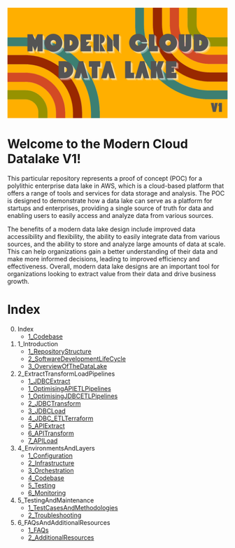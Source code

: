 
![logo](src/logo.png)

# Welcome to the Modern Cloud Datalake V1!

This particular repository represents a proof of concept (POC) for a polylithic enterprise data lake in AWS, which is a
cloud-based platform that offers a range of tools and services for data storage and analysis. The POC is designed to
demonstrate how a data lake can serve as a platform for startups and enterprises, providing a single source of truth for
data and enabling users to easily access and analyze data from various sources.

The benefits of a modern data lake design include improved data accessibility and flexibility, the ability to easily
integrate data from various sources, and the ability to store and analyze large amounts of data at scale. This can help
organizations gain a better understanding of their data and make more informed decisions, leading to improved efficiency
and effectiveness. Overall, modern data lake designs are an important tool for organizations looking to extract value
from their data and drive business growth.


# Index

0. Index
	- [1_Codebase](Index/1_Codebase.md)
1. 1_Introduction
	- [1_RepositoryStructure](1_Introduction/1_RepositoryStructure.md)
	- [2_SoftwareDevelopmentLifeCycle](1_Introduction/2_SoftwareDevelopmentLifeCycle.md)
	- [3_OverviewOfTheDataLake](1_Introduction/3_OverviewOfTheDataLake.md)
2. 2_ExtractTransformLoadPipelines
	- [1_JDBCExtract](2_ExtractTransformLoadPipelines/1_JDBCExtract.md)
	- [1_OptimisingAPIETLPipelines](2_ExtractTransformLoadPipelines/1_OptimisingAPIETLPipelines.md)
	- [1_OptimisingJDBCETLPipelines](2_ExtractTransformLoadPipelines/1_OptimisingJDBCETLPipelines.md)
	- [2_JDBCTransform](2_ExtractTransformLoadPipelines/2_JDBCTransform.md)
	- [3_JDBCLoad](2_ExtractTransformLoadPipelines/3_JDBCLoad.md)
	- [4_JDBC_ETLTerraform](2_ExtractTransformLoadPipelines/4_JDBC_ETLTerraform.md)
	- [5_APIExtract](2_ExtractTransformLoadPipelines/5_APIExtract.md)
	- [6_APITransform](2_ExtractTransformLoadPipelines/6_APITransform.md)
	- [7_APILoad](2_ExtractTransformLoadPipelines/7_APILoad.md)
3. 4_EnvironmentsAndLayers
	- [1_Configuration](4_EnvironmentsAndLayers/1_Configuration.md)
	- [2_Infrastructure](4_EnvironmentsAndLayers/2_Infrastructure.md)
	- [3_Orchestration](4_EnvironmentsAndLayers/3_Orchestration.md)
	- [4_Codebase](4_EnvironmentsAndLayers/4_Codebase.md)
	- [5_Testing](4_EnvironmentsAndLayers/5_Testing.md)
	- [6_Monitoring](4_EnvironmentsAndLayers/6_Monitoring.md)
4. 5_TestingAndMaintenance
	- [1_TestCasesAndMethodologies](5_TestingAndMaintenance/1_TestCasesAndMethodologies.md)
	- [2_Troubleshooting](5_TestingAndMaintenance/2_Troubleshooting.md)
5. 6_FAQsAndAdditionalResources
	- [1_FAQs](6_FAQsAndAdditionalResources/1_FAQs.md)
	- [2_AdditionalResources](6_FAQsAndAdditionalResources/2_AdditionalResources.md)
